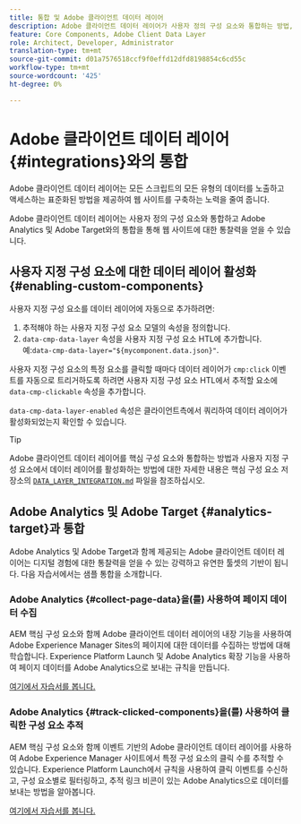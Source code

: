 ```yaml
---
title: 통합 및 Adobe 클라이언트 데이터 레이어
description: Adobe 클라이언트 데이터 레이어가 사용자 정의 구성 요소와 통합하는 방법, Adobe Analytics 및 Adobe Target와의 통합을 통해 웹 사이트에 대한 통찰력을 얻는 방법을 살펴볼 수 있습니다
feature: Core Components, Adobe Client Data Layer
role: Architect, Developer, Administrator
translation-type: tm+mt
source-git-commit: d01a7576518ccf9f0effd12dfd8198854c6cd55c
workflow-type: tm+mt
source-wordcount: '425'
ht-degree: 0%

---
```



# Adobe 클라이언트 데이터 레이어 {#integrations}와의 통합

Adobe 클라이언트 데이터 레이어는 모든 스크립트의 모든 유형의 데이터를 노출하고 액세스하는 표준화된 방법을 제공하여 웹 사이트를 구축하는 노력을 줄여 줍니다.

Adobe 클라이언트 데이터 레이어는 사용자 정의 구성 요소와 통합하고 Adobe Analytics 및 Adobe Target와의 통합을 통해 웹 사이트에 대한 통찰력을 얻을 수 있습니다.

## 사용자 지정 구성 요소에 대한 데이터 레이어 활성화 {#enabling-custom-components}

사용자 지정 구성 요소를 데이터 레이어에 자동으로 추가하려면:

1. 추적해야 하는 사용자 지정 구성 요소 모델의 속성을 정의합니다.
1. `data-cmp-data-layer` 속성을 사용자 지정 구성 요소 HTL에 추가합니다. 예:`data-cmp-data-layer="${mycomponent.data.json}"`.

사용자 지정 구성 요소의 특정 요소를 클릭할 때마다 데이터 레이어가 `cmp:click` 이벤트를 자동으로 트리거하도록 하려면 사용자 지정 구성 요소 HTL에서 추적할 요소에 `data-cmp-clickable` 속성을 추가합니다.

`data-cmp-data-layer-enabled` 속성은 클라이언트측에서 쿼리하여 데이터 레이어가 활성화되었는지 확인할 수 있습니다.

>[!TIP]
>
>Adobe 클라이언트 데이터 레이어를 핵심 구성 요소와 통합하는 방법과 사용자 지정 구성 요소에서 데이터 레이어를 활성화하는 방법에 대한 자세한 내용은 핵심 구성 요소 저장소의 [`DATA_LAYER_INTEGRATION.md`](https://github.com/adobe/aem-core-wcm-components/blob/master/DATA_LAYER_INTEGRATION.md) 파일을 참조하십시오.

## Adobe Analytics 및 Adobe Target {#analytics-target}과 통합

Adobe Analytics 및 Adobe Target과 함께 제공되는 Adobe 클라이언트 데이터 레이어는 디지털 경험에 대한 통찰력을 얻을 수 있는 강력하고 유연한 툴셋의 기반이 됩니다. 다음 자습서에서는 샘플 통합을 소개합니다.

### Adobe Analytics {#collect-page-data}을(를) 사용하여 페이지 데이터 수집

AEM 핵심 구성 요소와 함께 Adobe 클라이언트 데이터 레이어의 내장 기능을 사용하여 Adobe Experience Manager Sites의 페이지에 대한 데이터를 수집하는 방법에 대해 학습합니다. Experience Platform Launch 및 Adobe Analytics 확장 기능을 사용하여 페이지 데이터를 Adobe Analytics으로 보내는 규칙을 만듭니다.

[여기에서 자습서를 봅니다.](https://docs.adobe.com/content/help/en/experience-manager-learn/sites/integrations/analytics/collect-data-analytics.html)

### Adobe Analytics {#track-clicked-components}을(를) 사용하여 클릭한 구성 요소 추적

AEM 핵심 구성 요소와 함께 이벤트 기반의 Adobe 클라이언트 데이터 레이어를 사용하여 Adobe Experience Manager 사이트에서 특정 구성 요소의 클릭 수를 추적할 수 있습니다. Experience Platform Launch에서 규칙을 사용하여 클릭 이벤트를 수신하고, 구성 요소별로 필터링하고, 추적 링크 비콘이 있는 Adobe Analytics으로 데이터를 보내는 방법을 알아봅니다.

[여기에서 자습서를 봅니다.](https://docs.adobe.com/content/help/en/experience-manager-learn/sites/integrations/analytics/track-clicked-component.html)
